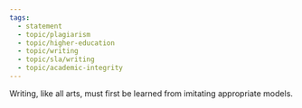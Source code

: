 ```yaml
---
tags:
  - statement
  - topic/plagiarism
  - topic/higher-education
  - topic/writing
  - topic/sla/writing
  - topic/academic-integrity
---
```

Writing, like all arts, must first be learned from imitating appropriate models.